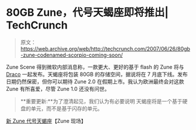# 80GB Zune，代号天蝎座即将推出| TechCrunch

> 原文：<https://web.archive.org/web/http://techcrunch.com/2007/06/26/80gb-zune-codenamed-scorpio-coming-soon/>

Zune Scene 得到微软内部消息称，一款更大、更好的基于 flash 的 Zune 将与 [Draco](https://web.archive.org/web/20160131181715/http://crunchgear.com/2007/06/19/draco-ocard-spelled-backwards-new-zune/) 一起发布。天蝎座将包装 80GB 的存储空间，据说将在 7 月底下线。发布日期仍然保密，但你可以期待 Zune 2.0 在假期上市。我认为欧洲最终会对这款 Zune 有所喜爱，尽管 Zune 1.0 还没有问世。

> **重要更新:**为了澄清起见，我们认为有必要说明
> 天蝎座将是一个基于硬盘的单元，而不是基于闪存的单元。

[新 Zune 代号天蝎座](https://web.archive.org/web/20160131181715/http://www.zunescene.com/new-zune-scorpio/)【Zune 现场】